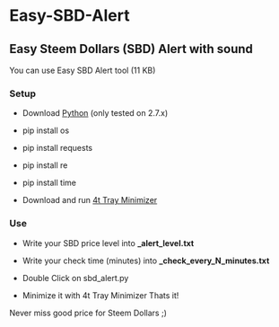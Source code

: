 # Easy-SBD-Alert
Easy Steem Dollars (SBD) Alert with sound
---

You can use Easy SBD Alert tool (11 KB)

###  Setup
* Download [Python](https://www.python.org/downloads/) (only tested on 2.7.x)
* pip install os
* pip install requests
* pip install re
* pip install time

* Download and run [4t Tray Minimizer](http://download.cnet.com/4t-Tray-Minimizer/3000-2072_4-10079431.html)

### Use
* Write your SBD price level into **_alert_level.txt**
* Write your check time (minutes) into **_check_every_N_minutes.txt**
* Double Click on sbd_alert.py

* Minimize it with 4t Tray Minimizer
Thats it!

Never miss good price for Steem Dollars ;)
